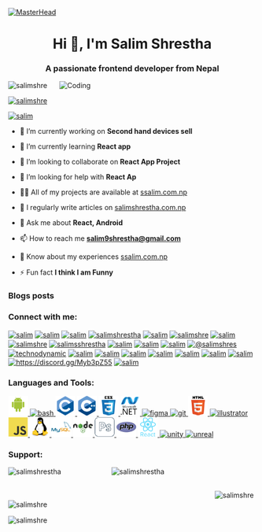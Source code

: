 [![MasterHead](https://mir-s3-cdn-cf.behance.net/project_modules/fs/54b6c068097599.5b50bca476b9b.gif)](https://ssalim.com.np)


<h1 align="center">Hi 👋, I'm Salim Shrestha</h1>
<h3 align="center">A passionate frontend developer from Nepal</h3>


<img align="right" alt="Coding" Width="400" src= "https://camo.githubusercontent.com/19db51af5f90f1b152bc0b9078f5fe97053955be5074f03f17019c70345bdcdb/68747470733a2f2f6d69726f2e6d656469756d2e636f6d2f6d61782f313336302f302a37513379765349765f7430696f4a2d5a2e676966">

<p align="left"> <img src="https://komarev.com/ghpvc/?username=salimshre&label=Profile%20views&color=0e75b6&style=flat" alt="salimshre" /> </p>

<p align="left"> <a href="https://github.com/ryo-ma/github-profile-trophy"><img src="https://github-profile-trophy.vercel.app/?username=salimshre" alt="salimshre" /></a> </p>

<p align="left"> <a href="https://twitter.com/salim" target="blank"><img src="https://img.shields.io/twitter/follow/salim?logo=twitter&style=for-the-badge" alt="salim" /></a> </p>

- 🔭 I’m currently working on **Second hand devices sell**

- 🌱 I’m currently learning **React app**

- 👯 I’m looking to collaborate on **React App Project**

- 🤝 I’m looking for help with **React Ap**

- 👨‍💻 All of my projects are available at [ssalim.com.np](ssalim.com.np)

- 📝 I regularly write articles on [salimshrestha.com.np](salimshrestha.com.np)

- 💬 Ask me about **React, Android**

- 📫 How to reach me **salim9shrestha@gmail.com**

- 📄 Know about my experiences [ssalim.com.np](ssalim.com.np)

- ⚡ Fun fact **I think I am Funny**

### Blogs posts
<!-- BLOG-POST-LIST:START -->
<!-- BLOG-POST-LIST:END -->

<h3 align="left">Connect with me:</h3>
<p align="left">
<a href="https://codepen.io/salim" target="blank"><img align="center" src="https://raw.githubusercontent.com/rahuldkjain/github-profile-readme-generator/master/src/images/icons/Social/codepen.svg" alt="salim" height="30" width="40" /></a>
<a href="https://dev.to/salim" target="blank"><img align="center" src="https://raw.githubusercontent.com/rahuldkjain/github-profile-readme-generator/master/src/images/icons/Social/devto.svg" alt="salim" height="30" width="40" /></a>
<a href="https://twitter.com/salim" target="blank"><img align="center" src="https://raw.githubusercontent.com/rahuldkjain/github-profile-readme-generator/master/src/images/icons/Social/twitter.svg" alt="salim" height="30" width="40" /></a>
<a href="https://linkedin.com/in/salimshrestha" target="blank"><img align="center" src="https://raw.githubusercontent.com/rahuldkjain/github-profile-readme-generator/master/src/images/icons/Social/linked-in-alt.svg" alt="salimshrestha" height="30" width="40" /></a>
<a href="https://stackoverflow.com/users/salim" target="blank"><img align="center" src="https://raw.githubusercontent.com/rahuldkjain/github-profile-readme-generator/master/src/images/icons/Social/stack-overflow.svg" alt="salim" height="30" width="40" /></a>
<a href="https://codesandbox.com/salimshre" target="blank"><img align="center" src="https://raw.githubusercontent.com/rahuldkjain/github-profile-readme-generator/master/src/images/icons/Social/codesandbox.svg" alt="salimshre" height="30" width="40" /></a>
<a href="https://kaggle.com/salim" target="blank"><img align="center" src="https://raw.githubusercontent.com/rahuldkjain/github-profile-readme-generator/master/src/images/icons/Social/kaggle.svg" alt="salim" height="30" width="40" /></a>
<a href="https://fb.com/salimshre" target="blank"><img align="center" src="https://raw.githubusercontent.com/rahuldkjain/github-profile-readme-generator/master/src/images/icons/Social/facebook.svg" alt="salimshre" height="30" width="40" /></a>
<a href="https://instagram.com/salimsshrestha" target="blank"><img align="center" src="https://raw.githubusercontent.com/rahuldkjain/github-profile-readme-generator/master/src/images/icons/Social/instagram.svg" alt="salimsshrestha" height="30" width="40" /></a>
<a href="https://dribbble.com/salim" target="blank"><img align="center" src="https://raw.githubusercontent.com/rahuldkjain/github-profile-readme-generator/master/src/images/icons/Social/dribbble.svg" alt="salim" height="30" width="40" /></a>
<a href="https://www.behance.net/salim" target="blank"><img align="center" src="https://raw.githubusercontent.com/rahuldkjain/github-profile-readme-generator/master/src/images/icons/Social/behance.svg" alt="salim" height="30" width="40" /></a>
<a href="https://hashnode.com/salim" target="blank"><img align="center" src="https://raw.githubusercontent.com/rahuldkjain/github-profile-readme-generator/master/src/images/icons/Social/hashnode.svg" alt="salim" height="30" width="40" /></a>
<a href="https://medium.com/@salimshres" target="blank"><img align="center" src="https://raw.githubusercontent.com/rahuldkjain/github-profile-readme-generator/master/src/images/icons/Social/medium.svg" alt="@salimshres" height="30" width="40" /></a>
<a href="https://www.youtube.com/c/technodynamic" target="blank"><img align="center" src="https://raw.githubusercontent.com/rahuldkjain/github-profile-readme-generator/master/src/images/icons/Social/youtube.svg" alt="technodynamic" height="30" width="40" /></a>
<a href="https://www.codechef.com/users/salim" target="blank"><img align="center" src="https://cdn.jsdelivr.net/npm/simple-icons@3.1.0/icons/codechef.svg" alt="salim" height="30" width="40" /></a>
<a href="https://www.hackerrank.com/salim" target="blank"><img align="center" src="https://raw.githubusercontent.com/rahuldkjain/github-profile-readme-generator/master/src/images/icons/Social/hackerrank.svg" alt="salim" height="30" width="40" /></a>
<a href="https://codeforces.com/profile/salim" target="blank"><img align="center" src="https://raw.githubusercontent.com/rahuldkjain/github-profile-readme-generator/master/src/images/icons/Social/codeforces.svg" alt="salim" height="30" width="40" /></a>
<a href="https://www.leetcode.com/salim" target="blank"><img align="center" src="https://raw.githubusercontent.com/rahuldkjain/github-profile-readme-generator/master/src/images/icons/Social/leet-code.svg" alt="salim" height="30" width="40" /></a>
<a href="https://www.hackerearth.com/salim" target="blank"><img align="center" src="https://raw.githubusercontent.com/rahuldkjain/github-profile-readme-generator/master/src/images/icons/Social/hackerearth.svg" alt="salim" height="30" width="40" /></a>
<a href="https://auth.geeksforgeeks.org/user/salim" target="blank"><img align="center" src="https://raw.githubusercontent.com/rahuldkjain/github-profile-readme-generator/master/src/images/icons/Social/geeks-for-geeks.svg" alt="salim" height="30" width="40" /></a>
<a href="https://www.topcoder.com/members/salim" target="blank"><img align="center" src="https://raw.githubusercontent.com/rahuldkjain/github-profile-readme-generator/master/src/images/icons/Social/topcoder.svg" alt="salim" height="30" width="40" /></a>
<a href="https://discord.gg/https://discord.gg/Myb3pZ55" target="blank"><img align="center" src="https://raw.githubusercontent.com/rahuldkjain/github-profile-readme-generator/master/src/images/icons/Social/discord.svg" alt="https://discord.gg/Myb3pZ55" height="30" width="40" /></a>
<a href="/salim" target="blank"><img align="center" src="https://raw.githubusercontent.com/rahuldkjain/github-profile-readme-generator/master/src/images/icons/Social/rss.svg" alt="salim" height="30" width="40" /></a>
</p>

<h3 align="left">Languages and Tools:</h3>
<p align="left"> <a href="https://developer.android.com" target="_blank" rel="noreferrer"> <img src="https://raw.githubusercontent.com/devicons/devicon/master/icons/android/android-original-wordmark.svg" alt="android" width="40" height="40"/> </a> <a href="https://www.gnu.org/software/bash/" target="_blank" rel="noreferrer"> <img src="https://www.vectorlogo.zone/logos/gnu_bash/gnu_bash-icon.svg" alt="bash" width="40" height="40"/> </a> <a href="https://www.cprogramming.com/" target="_blank" rel="noreferrer"> <img src="https://raw.githubusercontent.com/devicons/devicon/master/icons/c/c-original.svg" alt="c" width="40" height="40"/> </a> <a href="https://www.w3schools.com/cpp/" target="_blank" rel="noreferrer"> <img src="https://raw.githubusercontent.com/devicons/devicon/master/icons/cplusplus/cplusplus-original.svg" alt="cplusplus" width="40" height="40"/> </a> <a href="https://www.w3schools.com/css/" target="_blank" rel="noreferrer"> <img src="https://raw.githubusercontent.com/devicons/devicon/master/icons/css3/css3-original-wordmark.svg" alt="css3" width="40" height="40"/> </a> <a href="https://dotnet.microsoft.com/" target="_blank" rel="noreferrer"> <img src="https://raw.githubusercontent.com/devicons/devicon/master/icons/dot-net/dot-net-original-wordmark.svg" alt="dotnet" width="40" height="40"/> </a> <a href="https://www.figma.com/" target="_blank" rel="noreferrer"> <img src="https://www.vectorlogo.zone/logos/figma/figma-icon.svg" alt="figma" width="40" height="40"/> </a> <a href="https://git-scm.com/" target="_blank" rel="noreferrer"> <img src="https://www.vectorlogo.zone/logos/git-scm/git-scm-icon.svg" alt="git" width="40" height="40"/> </a> <a href="https://www.w3.org/html/" target="_blank" rel="noreferrer"> <img src="https://raw.githubusercontent.com/devicons/devicon/master/icons/html5/html5-original-wordmark.svg" alt="html5" width="40" height="40"/> </a> <a href="https://www.adobe.com/in/products/illustrator.html" target="_blank" rel="noreferrer"> <img src="https://www.vectorlogo.zone/logos/adobe_illustrator/adobe_illustrator-icon.svg" alt="illustrator" width="40" height="40"/> </a> <a href="https://developer.mozilla.org/en-US/docs/Web/JavaScript" target="_blank" rel="noreferrer"> <img src="https://raw.githubusercontent.com/devicons/devicon/master/icons/javascript/javascript-original.svg" alt="javascript" width="40" height="40"/> </a> <a href="https://www.linux.org/" target="_blank" rel="noreferrer"> <img src="https://raw.githubusercontent.com/devicons/devicon/master/icons/linux/linux-original.svg" alt="linux" width="40" height="40"/> </a> <a href="https://www.mysql.com/" target="_blank" rel="noreferrer"> <img src="https://raw.githubusercontent.com/devicons/devicon/master/icons/mysql/mysql-original-wordmark.svg" alt="mysql" width="40" height="40"/> </a> <a href="https://nodejs.org" target="_blank" rel="noreferrer"> <img src="https://raw.githubusercontent.com/devicons/devicon/master/icons/nodejs/nodejs-original-wordmark.svg" alt="nodejs" width="40" height="40"/> </a> <a href="https://www.photoshop.com/en" target="_blank" rel="noreferrer"> <img src="https://raw.githubusercontent.com/devicons/devicon/master/icons/photoshop/photoshop-line.svg" alt="photoshop" width="40" height="40"/> </a> <a href="https://www.php.net" target="_blank" rel="noreferrer"> <img src="https://raw.githubusercontent.com/devicons/devicon/master/icons/php/php-original.svg" alt="php" width="40" height="40"/> </a> <a href="https://reactjs.org/" target="_blank" rel="noreferrer"> <img src="https://raw.githubusercontent.com/devicons/devicon/master/icons/react/react-original-wordmark.svg" alt="react" width="40" height="40"/> </a> <a href="https://unity.com/" target="_blank" rel="noreferrer"> <img src="https://www.vectorlogo.zone/logos/unity3d/unity3d-icon.svg" alt="unity" width="40" height="40"/> </a> <a href="https://unrealengine.com/" target="_blank" rel="noreferrer"> <img src="https://raw.githubusercontent.com/kenangundogan/fontisto/036b7eca71aab1bef8e6a0518f7329f13ed62f6b/icons/svg/brand/unreal-engine.svg" alt="unreal" width="40" height="40"/> </a> </p>

<h3 align="left">Support:</h3>
<p><a href="https://www.buymeacoffee.com/salimshrestha"> <img align="left" src="https://cdn.buymeacoffee.com/buttons/v2/default-yellow.png" height="50" width="210" alt="salimshrestha" /></a><a href="https://ko-fi.com/salimshrestha"> <img align="left" src="https://cdn.ko-fi.com/cdn/kofi3.png?v=3" height="50" width="210" alt="salimshrestha" /></a></p><br><br>

<p><img align="left" src="https://github-readme-stats.vercel.app/api/top-langs?username=salimshre&show_icons=true&locale=en&layout=compact" alt="salimshre" /></p>

<p>&nbsp;<img align="center" src="https://github-readme-stats.vercel.app/api?username=salimshre&show_icons=true&locale=en" alt="salimshre" /></p>

<p><img align="center" src="https://github-readme-streak-stats.herokuapp.com/?user=salimshre&" alt="salimshre" /></p>

